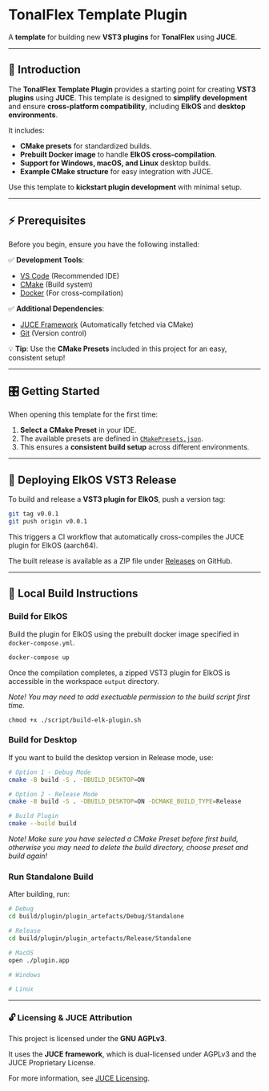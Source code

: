 # TonalFlex Template Plugin

A **template** for building new **VST3 plugins** for **TonalFlex** using **JUCE**.

---

## **📖 Introduction**

The **TonalFlex Template Plugin** provides a starting point for creating **VST3 plugins** using **JUCE**. This template is designed to **simplify development** and ensure **cross-platform compatibility**, including **ElkOS** and **desktop environments**.

It includes:

- **CMake presets** for standardized builds.
- **Prebuilt Docker image** to handle **ElkOS cross-compilation**.
- **Support for Windows, macOS, and Linux** desktop builds.
- **Example CMake structure** for easy integration with JUCE.

Use this template to **kickstart plugin development** with minimal setup.

---

## **⚡ Prerequisites**

Before you begin, ensure you have the following installed:

✅ **Development Tools**:

- [VS Code](https://code.visualstudio.com/) (Recommended IDE)
- [CMake](https://cmake.org/download/) (Build system)
- [Docker](https://www.docker.com/) (For cross-compilation)

✅ **Additional Dependencies**:

- [JUCE Framework](https://juce.com/) (Automatically fetched via CMake)
- [Git](https://git-scm.com/) (Version control)

💡 **Tip**: Use the **CMake Presets** included in this project for an easy, consistent setup!

---

## **🎛️ Getting Started**

When opening this template for the first time:

1. **Select a CMake Preset** in your IDE.
2. The available presets are defined in [`CMakePresets.json`](./CMakePresets.json).
3. This ensures a **consistent build setup** across different environments.

---

## **🚀 Deploying ElkOS VST3 Release**

To build and release a **VST3 plugin for ElkOS**, push a version tag:

```sh
git tag v0.0.1
git push origin v0.0.1
```

This triggers a CI workflow that automatically cross-compiles the JUCE plugin for ElkOS (aarch64).

The built release is available as a ZIP file under [Releases](https://github.com/tonalflex/tonalflex-template-plugin/releases) on GitHub.

---

## **🔨 Local Build Instructions**

### **Build for ElkOS**

Build the plugin for ElkOS using the prebuilt docker image specified in `docker-compose.yml`.

```sh
docker-compose up
```

Once the compilation completes, a zipped VST3 plugin for ElkOS is accessible in the workspace `output` directory.

_Note! You may need to add exectuable permission to the build script first time._

```
chmod +x ./script/build-elk-plugin.sh
```

### **Build for Desktop**

If you want to build the desktop version in Release mode, use:

```sh
# Option 1 - Debug Mode
cmake -B build -S . -DBUILD_DESKTOP=ON

# Option 2 - Release Mode
cmake -B build -S . -DBUILD_DESKTOP=ON -DCMAKE_BUILD_TYPE=Release

# Build Plugin
cmake --build build
```

_Note! Make sure you have selected a CMake Preset before first build, otherwise you may need to delete the build directory, choose preset and build again!_

### **Run Standalone Build**

After building, run:

```sh
# Debug
cd build/plugin/plugin_artefacts/Debug/Standalone

# Release
cd build/plugin/plugin_artefacts/Release/Standalone
```

```sh
# MacOS
open ./plugin.app

# Windows

# Linux
```

---

### 🔓 Licensing & JUCE Attribution

This project is licensed under the **GNU AGPLv3**.

It uses the **JUCE framework**, which is dual-licensed under AGPLv3 and the JUCE Proprietary License.

For more information, see [JUCE Licensing](https://juce.com/juce-6-licence).
